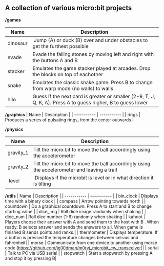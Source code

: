 
## A collection of various micro:bit projects

**/games**

| Name        | Description |
| ----------- | ----------- |
| dinosaur    | Jump (A) or duck (B) over and under obstacles to get the furthest possible|
| evade       | Evade the falling stones by moving left and right with the buttons A and B |
| stacker     | Emulates the game stacker played at arcades. Drop the blocks on top of eachother |
| snake       | Emulates the classic snake game. Press B to change from warp mode (no walls) to walls |
| hilo        | Guess if the next card is greater or smaller (2-9, T, J, Q, K, A). Press A to guess higher, B to guess lower |

**/graphics**
| Name        | Description |
| ----------- | ----------- |
| rings       | Produces a series of pulsating rings, from the center outwards    |

**/physics**

| Name        | Description |
| ----------- | ----------- |
| gravity_1   | Tilt the micro:bit to move the ball accordingly using the accelerometer|
| gravity_2   | Tilt the micro:bit to move the ball accordingly using the accelerometer and leaving a trail |
| level       | Displays if the microbit is level or in what direction it is tilting |

**/utils**
| Name        | Description |
| ----------- | ----------- |
| bin_clock   | Displays time with a binary clock |
| compass     | Arrow pointing towards north |
| countdown   | Do a graphical countdown. Press A to start and B to change starting value |
| dice_img    | Roll dice image randomly when shaking |
| dice_num    | Roll dice number (1-6) randomly when shaking |
| kahoot      | Players choose their answer with A and send them to the host with B . When ready, B selects answer and sends the answers to all. When game is finished B sends points and ranks.|
| thermometer | Displays temperature. If a button is pressed the temperature changes between celsius and fahrenheit|
| morse       | Communicate from one device to another using morse code (https://github.com/jg00dman/m0rvj_microbit_cw_transceiver)| 
| serial      | Talk to PC via USB serial |
| stopwatch   | Start a stopwatch by pressing A and stop it by pressing B|